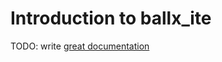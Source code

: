 # Introduction to ballx_ite

TODO: write [great documentation](http://jacobian.org/writing/what-to-write/)
